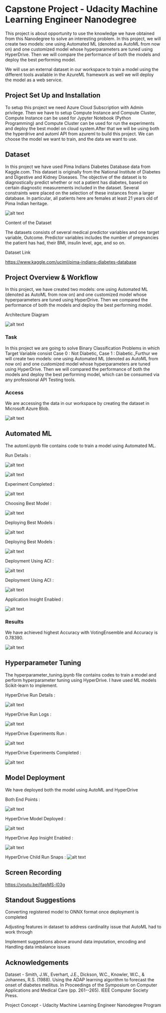 # Capstone Project - Udacity Machine Learning Engineer Nanodegree

This project is about opportunity to use the knowledge we have obtained from this Nanodegree to solve an interesting problem. In this project, we will create two models: one using Automated ML (denoted as AutoML from now on) and one customized model whose hyperparameters are tuned using HyperDrive. Then we will compare the performance of both the models and deploy the best performing model.

We will use an external dataset in our workspace to train a model using the different tools available in the AzureML framework as well we will deploy the model as a web service.

## Project Set Up and Installation

To setup this project we need Azure Cloud Subscription with Admin privilege. Then we have to setup Compute Instance and Compute Cluster, Compute Instance can be used for Jypyter Notebook (Python Programming) and Compute Cluster can be used for run the experiments and deploy the best model on cloud system.After that we will be using both the hyperdrive and automl API from azureml to build this project. We can choose the model we want to train, and the data we want to use. 

## Dataset

In this project we have used Pima Indians Diabetes Database data from Kaggle.com.
This dataset is originally from the National Institute of Diabetes and Digestive and Kidney Diseases. The objective of the dataset is to diagnostically predict whether or not a patient has diabetes, based on certain diagnostic measurements included in the dataset. Several constraints were placed on the selection of these instances from a larger database. In particular, all patients here are females at least 21 years old of Pima Indian heritage.

![alt text](https://github.com/RajanKumarYadav/Machine-Learning-on-Microsoft-Azure/blob/main/Screenshots/KaggleDataset.PNG)

Content of the Dataset

The datasets consists of several medical predictor variables and one target variable, Outcome. Predictor variables includes the number of pregnancies the patient has had, their BMI, insulin level, age, and so on.

Dataset Link

https://www.kaggle.com/uciml/pima-indians-diabetes-database


## Project Overview & Workflow

In this project, we have created two models: one using Automated ML (denoted as AutoML from now on) and one customized model whose hyperparameters are tuned using HyperDrive. Then we compared the performance of both the models and deploy the best performing model.

Architecture Diagram

![alt text](https://github.com/RajanKumarYadav/Machine-Learning-on-Microsoft-Azure/blob/main/Screenshots/capstone-diagram.png)

### Task
In this project we are going to solve Binary Classification Problems in which Target Variable consist Case 0 : Not Diabetic, Case 1 : Diabetic.,Furthur we will create two models: one using Automated ML (denoted as AutoML from now on) and one customized model whose hyperparameters are tuned using HyperDrive. Then we will compared the performance of both the models and deploy the best performing model, which can be consumed via any professional API Testing tools.

### Access

We are accessing the data in our workspace by creating the dataset in Microsoft Azure Blob.

![alt text](https://github.com/RajanKumarYadav/Machine-Learning-on-Microsoft-Azure/blob/main/Screenshots/1.RegisteringDataset.PNG)

## Automated ML

The automl.ipynb file contains code to train a model using Automated ML. 

Run Details :

![alt text](https://github.com/RajanKumarYadav/Machine-Learning-on-Microsoft-Azure/blob/main/Screenshots/2.RunDetails.PNG)

![alt text](https://github.com/RajanKumarYadav/Machine-Learning-on-Microsoft-Azure/blob/main/Screenshots/3.RunDetails.PNG)

Experiment Completed :

![alt text](https://github.com/RajanKumarYadav/Machine-Learning-on-Microsoft-Azure/blob/main/Screenshots/4.ExperimentCompleted.PNG)

Choosing Best Model :

![alt text](https://github.com/RajanKumarYadav/Machine-Learning-on-Microsoft-Azure/blob/main/Screenshots/5.BestModel.PNG)

Deploying Best Models :

![alt text](https://github.com/RajanKumarYadav/Machine-Learning-on-Microsoft-Azure/blob/main/Screenshots/6.DeployingBestModels.PNG)

Deploying Best Models :

![alt text](https://github.com/RajanKumarYadav/Machine-Learning-on-Microsoft-Azure/blob/main/Screenshots/7.DeployedBestModel.PNG)

Deployment Using ACI :

![alt text](https://github.com/RajanKumarYadav/Machine-Learning-on-Microsoft-Azure/blob/main/Screenshots/8.DeploymentUsingACI.PNG)

Deployment Using ACI :

![alt text](https://github.com/RajanKumarYadav/Machine-Learning-on-Microsoft-Azure/blob/main/Screenshots/8.DeploymentUsingACI_Success.PNG)

Application Insight Enabled :

![alt text](https://github.com/RajanKumarYadav/Machine-Learning-on-Microsoft-Azure/blob/main/Screenshots/9.ApplicationInsightEnabled.PNG)

### Results

We have achieved highest Accuracy with VotingEnsemble and Accuracy is 0.78390.

![alt text](https://github.com/RajanKumarYadav/Machine-Learning-on-Microsoft-Azure/blob/main/Screenshots/5.BestModel.PNG)

## Hyperparameter Tuning

The hyperparameter_tuning.ipynb file contains codes to train a model and perform hyperparameter tuning using HyperDrive.
I have used ML models Scikit-learn to implement.

HyperDrive Run Details :

![alt text](https://github.com/RajanKumarYadav/Machine-Learning-on-Microsoft-Azure/blob/main/Screenshots/10.hdRunDetails.PNG)


HyperDrive Run Logs :

![alt text](https://github.com/RajanKumarYadav/Machine-Learning-on-Microsoft-Azure/blob/main/Screenshots/11.hdLog.PNG)

HyperDrive Experiments Run :

![alt text](https://github.com/RajanKumarYadav/Machine-Learning-on-Microsoft-Azure/blob/main/Screenshots/12.hdExperimentsRun.PNG)

HyperDrive Experiments Completed :

![alt text](https://github.com/RajanKumarYadav/Machine-Learning-on-Microsoft-Azure/blob/main/Screenshots/13.hdExperimentsCompleted.PNG)

## Model Deployment

We have deployed both the model using AutoML and HyperDrive

Both End Points :

![alt text](https://github.com/RajanKumarYadav/Machine-Learning-on-Microsoft-Azure/blob/main/Screenshots/14.BothEndPoints.PNG)

HyperDrive Model Deployed :

![alt text](https://github.com/RajanKumarYadav/Machine-Learning-on-Microsoft-Azure/blob/main/Screenshots/15.hdModelDeployed.PNG)

HyperDrive App Insight Enabled :

![alt text](https://github.com/RajanKumarYadav/Machine-Learning-on-Microsoft-Azure/blob/main/Screenshots/16.hdAppInsightEnabled.PNG)

HyperDrive Child Run Snaps :
![alt text](https://github.com/RajanKumarYadav/Machine-Learning-on-Microsoft-Azure/blob/main/Screenshots/17.hdChildRunSnaps.PNG)


## Screen Recording

https://youtu.be/jfapMS-l03g

## Standout Suggestions

Converting registered model to ONNX format once deployment is completed

Adjusting features in dataset to address cardinality issue that AutoML had to work through

Implement suggestions above around data imputation, encoding and Handling data imbalance issues

## Acknowledgements

Dataset - Smith, J.W., Everhart, J.E., Dickson, W.C., Knowler, W.C., & Johannes, R.S. (1988). Using the ADAP learning algorithm to forecast the onset of diabetes mellitus. In Proceedings of the Symposium on Computer Applications and Medical Care (pp. 261--265). IEEE Computer Society Press.

Project Concept - Udacity Machine Learning Engineer Nanodegree Program
